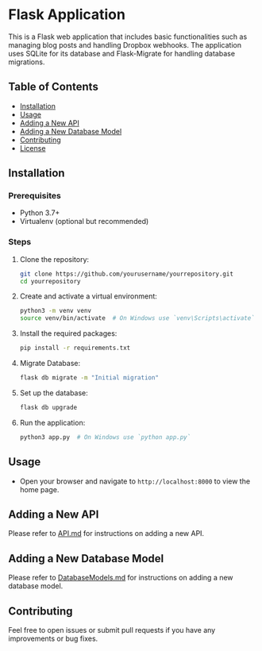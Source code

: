 # Flask Application

This is a Flask web application that includes basic functionalities such as managing blog posts and handling Dropbox webhooks. The application uses SQLite for its database and Flask-Migrate for handling database migrations.

## Table of Contents

- [Installation](#installation)
- [Usage](#usage)
- [Adding a New API](#adding-a-new-api)
- [Adding a New Database Model](#adding-a-new-database-model)
- [Contributing](#contributing)
- [License](#license)

## Installation

### Prerequisites

- Python 3.7+
- Virtualenv (optional but recommended)

### Steps

1. Clone the repository:
    ```bash
    git clone https://github.com/yourusername/yourrepository.git
    cd yourrepository
    ```

2. Create and activate a virtual environment:
    ```bash
    python3 -m venv venv
    source venv/bin/activate  # On Windows use `venv\Scripts\activate`
    ```

3. Install the required packages:
    ```bash
    pip install -r requirements.txt
    ```

4. Migrate Database:
    ```bash
    flask db migrate -m "Initial migration"
    ```

5. Set up the database:
    ```bash
    flask db upgrade
    ```

6. Run the application:
    ```bash
    python3 app.py  # On Windows use `python app.py`
    ```

## Usage

- Open your browser and navigate to `http://localhost:8000` to view the home page.

## Adding a New API

Please refer to [API.md](API.md) for instructions on adding a new API.

## Adding a New Database Model

Please refer to [DatabaseModels.md](DatabaseModels.md) for instructions on adding a new database model.

## Contributing

Feel free to open issues or submit pull requests if you have any improvements or bug fixes.
